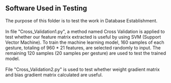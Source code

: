 Software Used in Testing
--
The purpose of this folder is to test the work in Database Establishment.<br> 
<br> 
In file "Cross_Validation1.py", a method named Cross Validation is applied to test whether our feature matrix extracted is useful by using SVM (Support Vector Machine). To train the machine learning model, 160 samples of each gesture, totaling of 960 * 21 features, are selected randomly to input. The remaining 120 samples (20 samples per gesture) are used to test the trained model.<br> 
<br> 
File "Cross_Validation2.py" is used to test whether weight gradient matrix and bias gradient matrix calculated are useful.<br> 
